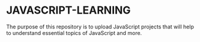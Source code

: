 # JAVASCRIPT-LEARNING
The purpose of this repository is to upload JavaScript projects that will help to understand essential topics of JavaScript and more.
